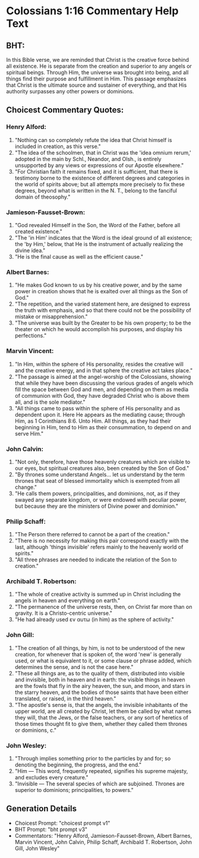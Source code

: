 # Colossians 1:16 Commentary Help Text

## BHT:
In this Bible verse, we are reminded that Christ is the creative force behind all existence. He is separate from the creation and superior to any angels or spiritual beings. Through Him, the universe was brought into being, and all things find their purpose and fulfillment in Him. This passage emphasizes that Christ is the ultimate source and sustainer of everything, and that His authority surpasses any other powers or dominions.

## Choicest Commentary Quotes:
### Henry Alford:
1. "Nothing can so completely refute the idea that Christ himself is included in creation, as this verse."
2. "The idea of the schoolmen, that in Christ was the 'idea omnium rerum,' adopted in the main by Schl., Neandor, and Olsh., is entirely unsupported by any views or expressions of our Apostle elsewhere."
3. "For Christian faith it remains fixed, and it is sufficient, that there is testimony borne to the existence of different degrees and categories in the world of spirits above; but all attempts more precisely to fix these degrees, beyond what is written in the N. T., belong to the fanciful domain of theosophy."

### Jamieson-Fausset-Brown:
1. "God revealed Himself in the Son, the Word of the Father, before all created existence."
2. "The 'in Him' indicates that the Word is the ideal ground of all existence; the 'by Him,' below, that He is the instrument of actually realizing the divine idea."
3. "He is the final cause as well as the efficient cause."

### Albert Barnes:
1. "He makes God known to us by his creative power, and by the same power in creation shows that he is exalted over all things as the Son of God."
2. "The repetition, and the varied statement here, are designed to express the truth with emphasis, and so that there could not be the possibility of mistake or misapprehension."
3. "The universe was built by the Greater to be his own property; to be the theater on which he would accomplish his purposes, and display his perfections."

### Marvin Vincent:
1. "In Him, within the sphere of His personality, resides the creative will and the creative energy, and in that sphere the creative act takes place."
2. "The passage is aimed at the angel-worship of the Colossians, showing that while they have been discussing the various grades of angels which fill the space between God and men, and depending on them as media of communion with God, they have degraded Christ who is above them all, and is the sole mediator."
3. "All things came to pass within the sphere of His personality and as dependent upon it. Here He appears as the mediating cause; through Him, as 1 Corinthians 8:6. Unto Him. All things, as they had their beginning in Him, tend to Him as their consummation, to depend on and serve Him."

### John Calvin:
1. "Not only, therefore, have those heavenly creatures which are visible to our eyes, but spiritual creatures also, been created by the Son of God."
2. "By thrones some understand Angels... let us understand by the term thrones that seat of blessed immortality which is exempted from all change."
3. "He calls them powers, principalities, and dominions, not, as if they swayed any separate kingdom, or were endowed with peculiar power, but because they are the ministers of Divine power and dominion."

### Philip Schaff:
1. "The Person there referred to cannot be a part of the creation."
2. "There is no necessity for making this pair correspond exactly with the last, although 'things invisible' refers mainly to the heavenly world of spirits."
3. "All three phrases are needed to indicate the relation of the Son to creation."

### Archibald T. Robertson:
1. "The whole of creative activity is summed up in Christ including the angels in heaven and everything on earth."
2. "The permanence of the universe rests, then, on Christ far more than on gravity. It is a Christo-centric universe."
3. "He had already used εν αυτω (in him) as the sphere of activity."

### John Gill:
1. "The creation of all things, by him, is not to be understood of the new creation, for whenever that is spoken of, the word 'new' is generally used, or what is equivalent to it, or some clause or phrase added, which determines the sense, and is not the case here."
2. "These all things are, as to the quality of them, distributed into visible and invisible, both in heaven and in earth: the visible things in heaven are the fowls that fly in the airy heaven, the sun, and moon, and stars in the starry heaven, and the bodies of those saints that have been either translated, or raised, in the third heaven."
3. "The apostle's sense is, that the angels, the invisible inhabitants of the upper world, are all created by Christ, let them be called by what names they will, that the Jews, or the false teachers, or any sort of heretics of those times thought fit to give them, whether they called them thrones or dominions, c."

### John Wesley:
1. "Through implies something prior to the particles by and for; so denoting the beginning, the progress, and the end."
2. "Him — This word, frequently repeated, signifies his supreme majesty, and excludes every creature."
3. "Invisible — The several species of which are subjoined. Thrones are superior to dominions; principalities, to powers."


## Generation Details
- Choicest Prompt: "choicest prompt v1"
- BHT Prompt: "bht prompt v3"
- Commentators: "Henry Alford, Jamieson-Fausset-Brown, Albert Barnes, Marvin Vincent, John Calvin, Philip Schaff, Archibald T. Robertson, John Gill, John Wesley"
